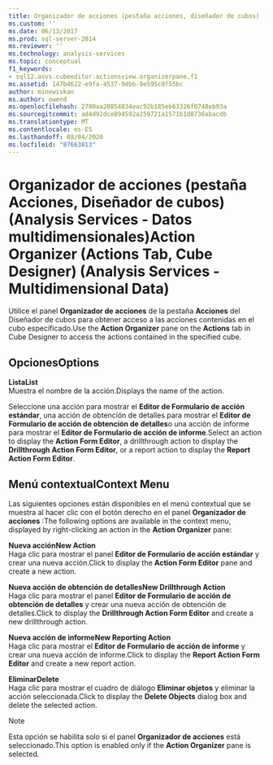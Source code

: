 ```yaml
---
title: Organizador de acciones (pestaña acciones, diseñador de cubos) (Analysis Services-datos multidimensionales) | Microsoft Docs
ms.custom: ''
ms.date: 06/13/2017
ms.prod: sql-server-2014
ms.reviewer: ''
ms.technology: analysis-services
ms.topic: conceptual
f1_keywords:
- sql12.asvs.cubeeditor.actionsview.organizerpane.f1
ms.assetid: 147b4622-e9fa-4537-9dbb-9e595c0f55bc
author: minewiskan
ms.author: owend
ms.openlocfilehash: 2780aa20854834eac92b185eb63326f0748eb93a
ms.sourcegitcommit: ad4d92dce894592a259721a1571b1d8736abacdb
ms.translationtype: MT
ms.contentlocale: es-ES
ms.lasthandoff: 08/04/2020
ms.locfileid: "87663813"
---
```

# <a name="action-organizer-actions-tab-cube-designer-analysis-services---multidimensional-data"></a><span data-ttu-id="ca994-102">Organizador de acciones (pestaña Acciones, Diseñador de cubos) (Analysis Services - Datos multidimensionales)</span><span class="sxs-lookup"><span data-stu-id="ca994-102">Action Organizer (Actions Tab, Cube Designer) (Analysis Services - Multidimensional Data)</span></span>
  <span data-ttu-id="ca994-103">Utilice el panel **Organizador de acciones** de la pestaña **Acciones** del Diseñador de cubos para obtener acceso a las acciones contenidas en el cubo especificado.</span><span class="sxs-lookup"><span data-stu-id="ca994-103">Use the **Action Organizer** pane on the **Actions** tab in Cube Designer to access the actions contained in the specified cube.</span></span>  
  
## <a name="options"></a><span data-ttu-id="ca994-104">Opciones</span><span class="sxs-lookup"><span data-stu-id="ca994-104">Options</span></span>  
 <span data-ttu-id="ca994-105">**Lista**</span><span class="sxs-lookup"><span data-stu-id="ca994-105">**List**</span></span>  
 <span data-ttu-id="ca994-106">Muestra el nombre de la acción.</span><span class="sxs-lookup"><span data-stu-id="ca994-106">Displays the name of the action.</span></span>  
  
 <span data-ttu-id="ca994-107">Seleccione una acción para mostrar el **Editor de Formulario de acción estándar**, una acción de obtención de detalles para mostrar el **Editor de Formulario de acción de obtención de detalles**o una acción de informe para mostrar el **Editor de Formulario de acción de informe**.</span><span class="sxs-lookup"><span data-stu-id="ca994-107">Select an action to display the **Action Form Editor**, a drillthrough action to display the **Drillthrough Action Form Editor**, or a report action to display the **Report Action Form Editor**.</span></span>  
  
## <a name="context-menu"></a><span data-ttu-id="ca994-108">Menú contextual</span><span class="sxs-lookup"><span data-stu-id="ca994-108">Context Menu</span></span>  
 <span data-ttu-id="ca994-109">Las siguientes opciones están disponibles en el menú contextual que se muestra al hacer clic con el botón derecho en el panel **Organizador de acciones** :</span><span class="sxs-lookup"><span data-stu-id="ca994-109">The following options are available in the context menu, displayed by right-clicking an action in the **Action Organizer** pane:</span></span>  
  
 <span data-ttu-id="ca994-110">**Nueva acción**</span><span class="sxs-lookup"><span data-stu-id="ca994-110">**New Action**</span></span>  
 <span data-ttu-id="ca994-111">Haga clic para mostrar el panel **Editor de Formulario de acción estándar** y crear una nueva acción.</span><span class="sxs-lookup"><span data-stu-id="ca994-111">Click to display the **Action Form Editor** pane and create a new action.</span></span>  
  
 <span data-ttu-id="ca994-112">**Nueva acción de obtención de detalles**</span><span class="sxs-lookup"><span data-stu-id="ca994-112">**New Drillthrough Action**</span></span>  
 <span data-ttu-id="ca994-113">Haga clic para mostrar el panel **Editor de Formulario de acción de obtención de detalles** y crear una nueva acción de obtención de detalles.</span><span class="sxs-lookup"><span data-stu-id="ca994-113">Click to display the **Drillthrough Action Form Editor** and create a new drillthrough action.</span></span>  
  
 <span data-ttu-id="ca994-114">**Nueva acción de informe**</span><span class="sxs-lookup"><span data-stu-id="ca994-114">**New Reporting Action**</span></span>  
 <span data-ttu-id="ca994-115">Haga clic para mostrar el **Editor de Formulario de acción de informe** y crear una nueva acción de informe.</span><span class="sxs-lookup"><span data-stu-id="ca994-115">Click to display the **Report Action Form Editor** and create a new report action.</span></span>  
  
 <span data-ttu-id="ca994-116">**Eliminar**</span><span class="sxs-lookup"><span data-stu-id="ca994-116">**Delete**</span></span>  
 <span data-ttu-id="ca994-117">Haga clic para mostrar el cuadro de diálogo **Eliminar objetos** y eliminar la acción seleccionada.</span><span class="sxs-lookup"><span data-stu-id="ca994-117">Click to display the **Delete Objects** dialog box and delete the selected action.</span></span>  
  
> [!NOTE]  
>  <span data-ttu-id="ca994-118"> Esta opción se habilita solo si el panel **Organizador de acciones** está seleccionado.</span><span class="sxs-lookup"><span data-stu-id="ca994-118">This option is enabled only if the **Action Organizer** pane is selected.</span></span>  
  
  
